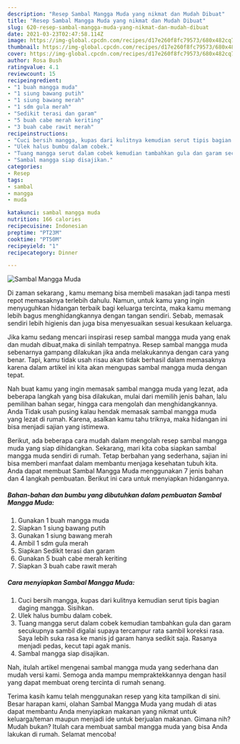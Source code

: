 ```yaml
---
description: "Resep Sambal Mangga Muda yang nikmat dan Mudah Dibuat"
title: "Resep Sambal Mangga Muda yang nikmat dan Mudah Dibuat"
slug: 620-resep-sambal-mangga-muda-yang-nikmat-dan-mudah-dibuat
date: 2021-03-23T02:47:58.114Z
image: https://img-global.cpcdn.com/recipes/d17e260f8fc79573/680x482cq70/sambal-mangga-muda-foto-resep-utama.jpg
thumbnail: https://img-global.cpcdn.com/recipes/d17e260f8fc79573/680x482cq70/sambal-mangga-muda-foto-resep-utama.jpg
cover: https://img-global.cpcdn.com/recipes/d17e260f8fc79573/680x482cq70/sambal-mangga-muda-foto-resep-utama.jpg
author: Rosa Bush
ratingvalue: 4.1
reviewcount: 15
recipeingredient:
- "1 buah mangga muda"
- "1 siung bawang putih"
- "1 siung bawang merah"
- "1 sdm gula merah"
- "Sedikit terasi dan garam"
- "5 buah cabe merah keriting"
- "3 buah cabe rawit merah"
recipeinstructions:
- "Cuci bersih mangga, kupas dari kulitnya kemudian serut tipis bagian daging mangga. Sisihkan."
- "Ulek halus bumbu dalam cobek."
- "Tuang mangga serut dalam cobek kemudian tambahkan gula dan garam secukupnya sambil digalai supaya tercampur rata sambil koreksi rasa. Saya lebih suka rasa ke manis jd garam hanya sedikit saja. Rasanya menjadi pedas, kecut tapi agak manis."
- "Sambal mangga siap disajikan."
categories:
- Resep
tags:
- sambal
- mangga
- muda

katakunci: sambal mangga muda 
nutrition: 166 calories
recipecuisine: Indonesian
preptime: "PT23M"
cooktime: "PT50M"
recipeyield: "1"
recipecategory: Dinner

---
```



![Sambal Mangga Muda](https://img-global.cpcdn.com/recipes/d17e260f8fc79573/680x482cq70/sambal-mangga-muda-foto-resep-utama.jpg)

Di zaman  sekarang , kamu memang bisa membeli masakan jadi tanpa mesti repot memasaknya terlebih dahulu. Namun, untuk kamu yang ingin menyuguhkan hidangan terbaik bagi keluarga tercinta, maka kamu memang lebih bagus menghidangkannya dengan tangan sendiri. Sebab, memasak sendiri lebih higienis dan juga bisa menyesuaikan sesuai kesukaan keluarga.

Jika kamu sedang mencari inspirasi resep sambal mangga muda yang enak dan mudah dibuat,maka di sinilah tempatnya. Resep sambal mangga muda  sebenarnya gampang dilakukan jika anda melakukannya dengan cara yang benar. Tapi, kamu tidak usah risau akan tidak berhasil dalam memasaknya 
karena dalam artikel ini kita akan mengupas sambal mangga muda dengan tepat.  



Nah buat kamu yang ingin memasak sambal mangga muda yang lezat, ada beberapa langkah yang bisa dilakukan, mulai dari memilih jenis bahan, lalu pemilihan bahan segar, hingga cara mengolah dan menghidangkannya. Anda Tidak usah pusing kalau hendak memasak sambal mangga muda yang lezat di rumah. Karena, asalkan kamu  tahu triknya, maka hidangan ini bisa menjadi sajian yang istimewa.

Berikut, ada beberapa cara mudah dalam mengolah resep sambal mangga muda yang siap dihidangkan. Sekarang, mari kita coba siapkan sambal mangga muda sendiri di rumah. Tetap berbahan yang sederhana, sajian ini bisa memberi manfaat dalam membantu menjaga kesehatan tubuh kita. Anda dapat membuat Sambal Mangga Muda menggunakan 7 jenis bahan dan 4 langkah pembuatan. Berikut ini cara untuk menyiapkan hidangannya.

<!--inarticleads1-->

##### Bahan-bahan dan bumbu yang dibutuhkan dalam pembuatan Sambal Mangga Muda:

1. Gunakan 1 buah mangga muda
1. Siapkan 1 siung bawang putih
1. Gunakan 1 siung bawang merah
1. Ambil 1 sdm gula merah
1. Siapkan Sedikit terasi dan garam
1. Gunakan 5 buah cabe merah keriting
1. Siapkan 3 buah cabe rawit merah




<!--inarticleads2-->

##### Cara menyiapkan Sambal Mangga Muda:

1. Cuci bersih mangga, kupas dari kulitnya kemudian serut tipis bagian daging mangga. Sisihkan.
1. Ulek halus bumbu dalam cobek.
1. Tuang mangga serut dalam cobek kemudian tambahkan gula dan garam secukupnya sambil digalai supaya tercampur rata sambil koreksi rasa. Saya lebih suka rasa ke manis jd garam hanya sedikit saja. Rasanya menjadi pedas, kecut tapi agak manis.
1. Sambal mangga siap disajikan.




Nah, itulah artikel mengenai  sambal mangga muda  yang sederhana dan mudah versi kami. Semoga anda mampu mempraktekkannya dengan hasil yang dapat membuat oreng tercinta di rumah senang. 

Terima kasih kamu telah menggunakan resep yang kita tampilkan di sini. Besar harapan kami, olahan  Sambal Mangga Muda yang mudah di atas dapat membantu Anda menyiapkan makanan yang nikmat untuk keluarga/teman maupun menjadi ide untuk berjualan makanan. Gimana nih? Mudah bukan? Itulah cara membuat sambal mangga muda yang bisa Anda lakukan di rumah. Selamat mencoba!

